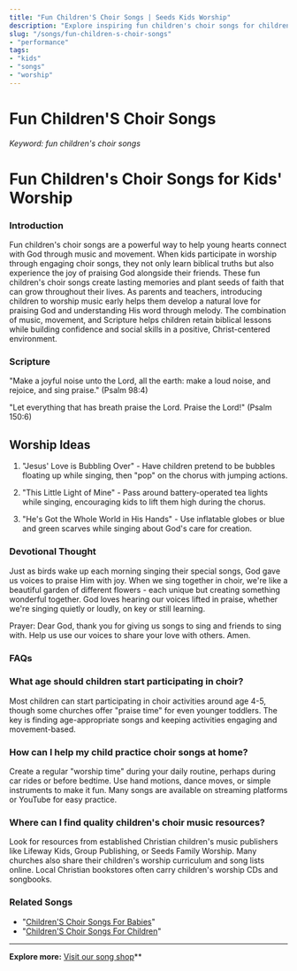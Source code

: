 ```yaml
---
title: "Fun Children'S Choir Songs | Seeds Kids Worship"
description: "Explore inspiring fun children's choir songs for children's worship and faith development. Biblical music resources for families and ministry."
slug: "/songs/fun-children-s-choir-songs"
- "performance"
tags:
- "kids"
- "songs"
- "worship"
---
```


# Fun Children'S Choir Songs

_Keyword: fun children's choir songs_

# Fun Children's Choir Songs for Kids' Worship

### Introduction
Fun children's choir songs are a powerful way to help young hearts connect with God through music and movement. When kids participate in worship through engaging choir songs, they not only learn biblical truths but also experience the joy of praising God alongside their friends. These fun children's choir songs create lasting memories and plant seeds of faith that can grow throughout their lives. As parents and teachers, introducing children to worship music early helps them develop a natural love for praising God and understanding His word through melody. The combination of music, movement, and Scripture helps children retain biblical lessons while building confidence and social skills in a positive, Christ-centered environment.

### Scripture
"Make a joyful noise unto the Lord, all the earth: make a loud noise, and rejoice, and sing praise." (Psalm 98:4)

"Let everything that has breath praise the Lord. Praise the Lord!" (Psalm 150:6)

## Worship Ideas
1. "Jesus' Love is Bubbling Over" - Have children pretend to be bubbles floating up while singing, then "pop" on the chorus with jumping actions.

2. "This Little Light of Mine" - Pass around battery-operated tea lights while singing, encouraging kids to lift them high during the chorus.

3. "He's Got the Whole World in His Hands" - Use inflatable globes or blue and green scarves while singing about God's care for creation.

### Devotional Thought
Just as birds wake up each morning singing their special songs, God gave us voices to praise Him with joy. When we sing together in choir, we're like a beautiful garden of different flowers - each unique but creating something wonderful together. God loves hearing our voices lifted in praise, whether we're singing quietly or loudly, on key or still learning.

Prayer: Dear God, thank you for giving us songs to sing and friends to sing with. Help us use our voices to share your love with others. Amen.

### FAQs

### What age should children start participating in choir?
Most children can start participating in choir activities around age 4-5, though some churches offer "praise time" for even younger toddlers. The key is finding age-appropriate songs and keeping activities engaging and movement-based.

### How can I help my child practice choir songs at home?
Create a regular "worship time" during your daily routine, perhaps during car rides or before bedtime. Use hand motions, dance moves, or simple instruments to make it fun. Many songs are available on streaming platforms or YouTube for easy practice.

### Where can I find quality children's choir music resources?
Look for resources from established Christian children's music publishers like Lifeway Kids, Group Publishing, or Seeds Family Worship. Many churches also share their children's worship curriculum and song lists online. Local Christian bookstores often carry children's worship CDs and songbooks.

### Related Songs

- "[Children'S Choir Songs For Babies](/songs/children-s-choir-songs-for-babies/)"
- "[Children'S Choir Songs For Children](/songs/children-s-choir-songs-for-children/)"

---

**Explore more:** [Visit our song shop](https://seedskidsworship.com/shop)**

<!-- Schema Markup -->
<script type="application/ld+json">
{
  "@context": "https://schema.org",
  "@type": "MusicRecording",
  "name": "Fun Children'S Choir Songs",
  "byArtist": {
    "@type": "MusicGroup",
    "name": "Seeds Kids Worship"
  },
  "isFamilyFriendly": true,
  "url": "https://seedskidsworship.com/songs/fun-children-s-choir-songs/"
}
</script>